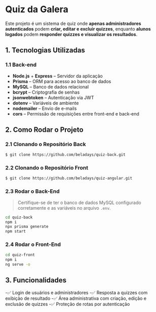 # Quiz da Galera
Este projeto é um sistema de quiz onde **apenas administradores autenticados** podem
**criar, editar e excluir quizzes**, enquanto **alunos logados** podem **responder quizzes e
visualizar os resultados**.
## 1. Tecnologias Utilizadas
### 1.1 Back-end
- **Node.js** + **Express** – Servidor da aplicação
- **Prisma** – ORM para acesso ao banco de dados
- **MySQL** – Banco de dados relacional
- **bcrypt** – Criptografia de senhas
- **jsonwebtoken** – Autenticação via JWT
- **dotenv** – Variáveis de ambiente
- **nodemailer** – Envio de e-mails
- **cors** – Permissão de requisições entre front-end e back-end
## 2. Como Rodar o Projeto
### 2.1 Clonando o Repositório Back
```bash
$ git clone https://github.com/beladays/quiz-back.git
````
### 2.2 Clonando o Repositório Front
```bash
$ git clone https://github.com/beladays/quiz-angular.git
````
### 2.3 Rodar o Back-End
> Certifique-se de ter o banco de dados MySQL configurado corretamente e as variáveis no
arquivo `.env`.
```bash
cd quiz-back
npm i
npx prisma generate
npm start
````
### 2.4 Rodar o Front-End
```bash
cd quiz-front
npm i
ng serve -o
````
## 3. Funcionalidades
-✅ Login de usuários e administradores
-✅ Resposta a quizzes com exibição de resultado
-✅ Área administrativa com criação, edição e exclusão de quizzes
-✅ Proteção de rotas por autenticação

